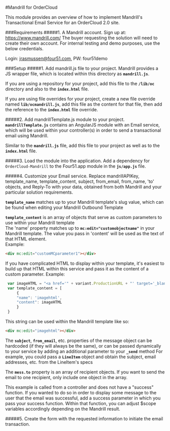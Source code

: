 #Mandrill for OrderCloud

This module provides an overview of how to implement Mandrill's Transactional Email Service for an OrderCloud 2.0 site.

###Requirements
#####1. A Mandrill account. Sign up at: https://www.mandrill.com/
The buyer requesting the solution will need to create their own account.
For internal testing and demo purposes, use the below credentials. 

Login: jrasmussen@four51.com, PW: four51demo

###Setup
#####1. Add mandrill.js file to your project.
Mandrill provides a JS wrapper file, which is located within this directory as **`mandrill.js`**. 

If you are using a repository for your project, add this file to the **`/lib/oc`** directory and also to the **`index.html`** file.

If you are using file overrides for your project, create a new file override named **`lib/ocmandrill.js`**, add this file as the content for that file, then add the reference to the **`index.html`** file override.

#####2. Add mandrillTemplate.js module to your project.
**`mandrillTemplate.js`** contains an AngularJS module with an Email service, which will be used within your controller(s) in order to send a transactional email using Mandrill. 

Similar to the **`mandrill.js`** file, add this file to your project as well as to the **`index.html`** file.

#####3. Load the module into the application.
Add a dependency for `OrderCloud-Mandrill` to the Four51.app module in the **`js/app.js`** file.

#####4. Customize your Email service.
Replace mandrillAPIKey, template_name, template_content, subject, from_email, from_name, 'to' objects, and Reply-To with your data, obtained from both Mandrill and your particular solution requirements.

**`template_name`** matches up to your Mandrill template's slug value, which can be found when editing your Mandrill Outbound Template

**`template_content`** is an array of objects that serve as custom parameters to use within your Mandrill template<br/>
The 'name' property matches up to **`mc:edit="customobjectname"`** in your Mandrill template. The value you pass in 'content' will be used as the text of that HTML element.<br/> 
Example: 
```html
<div mc:edit="customMCparameter1"></div>
```

If you have complicated HTML to display within your template, it's easiest to build up that HTML within this service and pass it as the content of a custom parameter.
Example:

```javascript
 var imageHTML = "<a href='" + variant.ProductionURL + "' target='_blank'><img src='" + variant.PreviewUrl + "'></a>";
 var template_content = [
     {
     "name": 'imagehtml',
     "content": imageHTML
     }
 }
```    
This string can be used within the Mandrill template like so: 
```html
<div mc:edit="imagehtml"></div>
```

The **`subject`**, **`from_email`**, etc. properties of the message object can be hardcoded (if they will always be the same), or can be passed dynamically to your service by adding an additional parameter to your **`_send`** method
For example, you could pass a **`LineItem`** object and obtain the subject, email addresses, etc. from the LineItem's specs

The **`mess.to`** property is an array of recipient objects. If you want to send the email to one recipient, only include one object in the array.

This example is called from a controller and does not have a "success" function. If you wanted to do so in order to display some message to the user that the email was successful, add a
success parameter in which you pass your success function. Within that function, you can adjust $scope variables accordingly depending on the Mandrill result.

#####5. Create the form with the requested information to initiate the email transaction. 
